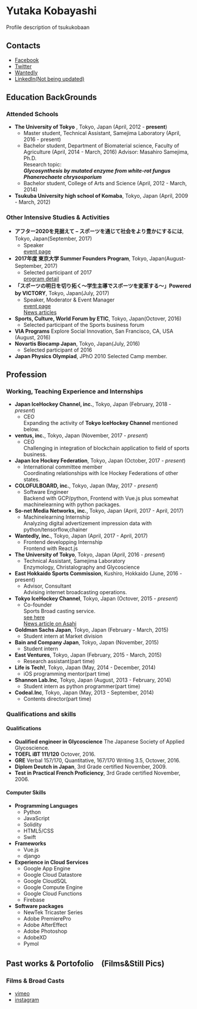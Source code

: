 # Yutaka Kobayashi
Profile description of tsukukobaan

## Contacts
* [Facebook](https://www.facebook.com/tsukukobaan)
* [Twitter](https://twitter.com/tsukukobaan)
* [Wantedly](https://www.wantedly.com/users/277413)
* [LinkedIn(Not being updated)](www.linkedin.com/in/tsukukobaan)

## Education BackGrounds
### Attended Schools
- **The University of Tokyo** , Tokyo, Japan (April, 2012 - **present**)
  * Master student, Technical Assistant, Samejima Laboratory (April, 2016 - present)
  * Bachelor student, Department of Biomaterial science, Faculty of Agriculture (April, 2014 - March,  2016)
     Advisor: Masahiro Samejima, Ph.D. \
     Research topic: \
     ***Glycosynthesis by mutated enzyme from white-rot fungus Phanerochaete chrysosporium***
  * Bachelor student, College of Arts and Science (April, 2012 - March, 2014)
- **Tsukuba University high school of Komaba**, Tokyo, Japan (April, 2009 - March, 2012)
	
### Other Intensive Studies & Activities
- **アフター2020を見据えて – スポーツを通じて社会をより豊かにするには**, Tokyo, Japan(September, 2017)　
  * Speaker\
    [event page](http://issuehub.jp/issues/sports/294)
- **2017年度 東京大学 Summer Founders Program**, Tokyo, Japan(August-September, 2017)　
  * Selected participant of 2017\
    [program detail](https://www.ducr.u-tokyo.ac.jp/activity/venture/sfp.html)
- **「スポーツの明日を切り拓く〜学生主導でスポーツを変革する〜」Powered by VICTORY**, Tokyo, Japan(July, 2017)　
  * Speaker, Moderator & Event Manager\
    [event page](https://techplay.jp/event/626615)\
    [News articles](https://victorysportsnews.com/articles/4820)
- **Sports, Culture, World Forum by ETIC**, Tokyo, Japan(Octover, 2016)
  * Selected participant of the Sports business forum
- **VIA Programs** Explore Social Innovation, San Francisco, CA, USA (August, 2016)
- **Novartis Biocamp Japan**, Tokyo, Japan(July, 2016)
  * Selected participant of 2016
- **Japan Physics Olympiad**, JPhO 2010 Selected Camp member.
	
## Profession
### Working, Teaching Experience and Internships
- **Japan IceHockey Channel, inc.**, Tokyo, Japan (February, 2018 - *present*)
  * CEO\
  	Expanding the activity of **Tokyo IceHockey Channel** mentioned below.
- **ventus, inc.**, Tokyo, Japan (November, 2017 - *present*)
  * CEO\
  	Challenging in integration of blockchain application to field of sports business.
- **Japan Ice Hockey Federation**, Tokyo, Japan (October, 2017 - *present*)
  * International committee member\
	Coordinating relationships with Ice Hockey Federations of other states.
- **COLOFULBOARD, inc.**, Tokyo, Japan (May, 2017 - *present*)
  * Software Engineer\
	Backend with GCP/python, Frontend with Vue.js plus somewhat machinelearning with python packages.
- **So-net Media Networks, inc.**, Tokyo, Japan (April, 2017 - April, 2017)
  * Machinelearning Internship\
	Analyzing digital advertizement impression data with python/tensorflow,chainer
- **Wantedly, inc.**, Tokyo, Japan (April, 2017 - April, 2017)
  * Frontend developping Internship\
	Frontend with React.js
- **The University of Tokyo**, Tokyo, Japan (April, 2016 - *present*)
  * Technical Assistant, Samejima Laboratory\
	Enzymology, Christalography and Glycoscience
- **East Hokkaido Sports Commission**, Kushiro, Hokkaido (June, 2016 - present)
  * Advisor, Consultant\
	Advising internet broadcasting operations.
- **Tokyo IceHockey Channel**, Tokyo, Japan (Octover, 2015 - *present*)
  * Co-founder\
	Sports Broad casting service.\
	[see here](https://www.facebook.com/tokyo.icehockey.channel)\
	[News article on Asahi](http://www.asahi.com/articles/ASK5231LMK52UTQP001.html)
- **Goldman Sachs Japan**, Tokyo, Japan (February - March, 2015)
  * Student intern at Market division
- **Bain and Company Japan**, Tokyo, Japan (November, 2015)
  * Student intern
- **East Ventures**, Tokyo, Japan (February, 2015 - March, 2015)
  * Research assistant(part time)
- **Life is Tech!**, Tokyo, Japan (May, 2014 - December, 2014)
  * iOS programming mentor(part time)
- **Shannon Lab.Inc**, Tokyo, Japan (August, 2013 - February, 2014)
  * Student intern as python programmer(part time)
- **Codeal.Inc**, Tokyo, Japan (May, 2013 - September, 2014)
  * Contents director(part time)

### Qualifications and skills
#### Qualifications
- **Qualified engineer in Glycoscience** The Japanese Society of Applied Glycoscience.
- **TOEFL iBT 111/120** Octover, 2016.
- **GRE** Verbal 157/170, Quantitative, 167/170 Writing 3.5, Octover, 2016.
- **Diplom Deutch in Japan**, 3rd Grade certified November, 2009.
- **Test in Practical French Proficiency**, 3rd Grade certified November, 2006.

#### Computer Skills
- **Programming Languages**
	* Python
	* JavaScript
	* Solidity
	* HTML5/CSS
	* Swift
- **Frameworks**
	* Vue.js
	* django
- **Experience in Cloud Services**
	* Google App Engine
	* Google Cloud Datastore
	* Google CloudSQL
	* Google Compute Engine
	* Google Cloud Functions
	* Firebase
- **Software packages**
	* NewTek Tricaster Series
	* Adobe PremierePro
	* Adobe AfterEffect
	* Adobe Photoshop
	* AdobeXD
	* Pymol
	
## Past works & Portofolio　(Films&Still Pics)
### Films & Broad Casts
- [vimeo](https://vimeo.com/282487719)
- [instagram](https://www.instagram.com/tsukukobaan/)
